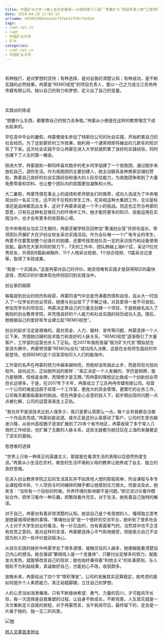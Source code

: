 ```yaml
---
title: 中国矿业大学->做人生的变量体——记我校第十三届“‘青春矿大’校园年度人物”公管学院冉蒙 | cumt.net.cn
date: 2019-04-28 17:03:14
urlname: 44560399b3eea9cf5feb31759cf4e92d
tags: 
- cumt.net.cn
- cumt
- 中国矿业大学
- 矿大
categories:
- cumt.net.cn
- 中国矿业大学
---
```


  

有种独行，是对梦想的坚持；有种选择，是对自我的清楚认知；有种成功，是不断实践的必然结果。冉蒙是“REMO视觉”的项目负责人，更以一己之力成立江苏冉冉传媒有限公司。她以自己的努力和梦想，定义出了自己的变量。

  

实践派的炼成

“想要什么东西，都要靠自己的努力去争取。”冉蒙从小便是在这样的教育理念下成长起来的。

早在高中毕业的暑假，冉蒙便报名参加了特斯拉公司的社会实践，开始积累自己的社会经历。为了达到更好的工作效果，她利用一个通宵把即将展出的几款车的知识背了下来。这次社会实践不仅让冉蒙在进入大学前就积累了良好的实践经验，同时也赚下了人生的第一桶金。

刚进大学，冉蒙就和一群同样喜欢跑步的老乡同学组建了一个夜跑团，通过跑步来放松自己，调剂生活。作为夜跑团的主要创建人，她主动联系各种商家店铺拉赞助，靠着自己良好的社会实践经验和强大的人际交往能力，为夜跑团争取到了大量免费零食和饮料，也让整个团队内的氛围更加凝聚和火热。

大二暑假，冉蒙凭借在事业上的成绩和老师朋友们的推荐，成功入选成为了中央电视台的一名实习生。远不同于在校的学生工作，在央视这种大集团工作，无论是标准还是品味都高出太多，这对于冉蒙来说是一个不小的挑战。但这也正符合冉蒙的意愿，只有在这种有足够压力的环境中工作，她才能将更多的知识、技能运用在实践当中，也才会有更多的收获和心得。

在中央电视台当实习生期间，冉蒙还被学校召回参加“黄浦创业营”并担任组长，带领团队开展矿大在沪创业校友采访实践活动。作为全队唯一一个广电专业的学生，冉蒙不仅要策划整个纪录片的拍摄，还要传授其他队员一定的采访技巧和设备使用技能。最终在大家共同的努力下，7天的工作中，团队跨越上海6个区，采访11位优秀校友，共得到8篇新闻稿件、11个人物采访视频、1个综合视频、11篇采访记录等，取得了丰硕成果。

“我是一个实践派。”这是冉蒙对自己的评价。她坚信唯有实践才是获得知识的最快途径，而知识的价值体现也终将回归到实践当中。      

创业家的砥砺

每每提到创业的经历和收获，冉蒙的语气中总是充满着热情和自信，自从大一时加入了一位学长的创业项目，她便与创业结下了不解之缘，对其爱得一发不可收拾。参加完学长的项目后，冉蒙决定靠自己的力量去创建一个项目，于是她报名加入了我校的创业教育学院，并凭借良好的个人能力和社会实践的经历成功入选。随后，她根据自己的爱好和专业建立起“REMO视觉”。

创业的起步注定是艰难的。面对资金、人力、器材、宣传等问题，冉蒙选择一个人扛下来，凭借她过硬的技术能力和良好的人脉关系，“REMO视觉”逐渐吸引了大量客户，工作室的运营也步入了正轨。在2017年我校首届“我为矿大代言”模拟招生宣讲大赛中，冉蒙带领着“REMO仙女队”成功闯入决赛，这是在全校师生面前的华丽登场，也将REMO这个词深深地印入人们的脑海中。

工作室的名声在冉蒙的努力中越来越响亮，但她却没有就此止步，而是将目光投向校外、投向远方。正如她所说的那样：“真正决定一个人发展的，学历是铜牌，能力是银牌，性格是金牌，而理想才是王牌。”而冉蒙的理想远比做成一个创新创业项目长远得多。于是，在2017年下半年，冉蒙成立了江苏冉冉传媒有限公司。经营一个公司的难度远超于经营一个工作室，更庞大的资金管理，更繁忙的业务工作，公司每天都面临着新的挑战，但在冉蒙全心全意的投入下，起步期出现的问题一点点被化解，公司的运营渐渐走上正轨。

“我也并不是说技术比别人强多少，我只是更认真那么一点。每个业务我都会当做一个作品去完成。”冉蒙如是说道。或许正是这份认真感动了客户，公司的生意也越发兴隆，从徐州高校圈子逐渐扩展到了20多个省市地区，冉蒙收获了多于常人几倍的工作经验，也扩展了无数的人脉关系，这些无疑都为她日后在上海的发展奠定了坚实的基础。      

思想者的选择

“世界上只有一种真正的英雄主义，那就是在看清生活的真相以后依然热爱生活。”冉蒙从小生活在农村，艰苦的生活环境和父母的教育让她养成了自主、独立的良好思维。

在进入创业教育学院之后的生活其实并不如其他人想的那般简单，所设课程与本专业课程相冲突，个人项目与时间编排的棘手都让她感到压力很大。但是谈及此，她笑言：“当你有一个目标的时候，外界环境的影响都不是问题。”把交流讨论看作模拟合作，把学习看作一种乐趣，把繁琐看作充实，对于生活，她有着自己独特的解读。

对于自己，冉蒙也有着非常清楚的认知。她说自己是个有思想的人，懂得独立思考是她最值得骄傲的事情。“黄埔创业营”是一个很好的交流平台，她听到了很多社会人士对于大学生创业的看法，有一针见血的，也有表面客气的，当然其中也不乏含有挖苦之意的。面对这样的言语，冉蒙都选择心平气和地接受，但她表示自己不会因为别人的一些评价就动摇决心。

从综合实践的挫折中冉蒙学会了很多道理，接触交往的人越多，她便越能看清楚自己内心的想法。她总强调“要相信人是一个变量体”，只要付出足够多的努力，就能发光发热，就能够改变自己的现状；她也始终秉持着“利他主义”的处事原则，与人相处不为利益结果，真诚做好自己，方能初心不改，收获颇多。

放眼未来，冉蒙给出了四个字“厚积薄发”。公司的发展其实还算稳定，她考虑的是如何提升个人素质能力，真正站稳脚跟，立住自己的梦想。

人的心灵当如浩渺瀚海，只有不断接纳希望、勇气、力量的百川，才可能风华长存。每一次选择是自我重塑的过程，让自身不断成长，不断完善。人生其实就是一次次重新定义自我的旅程，对于冉蒙而言，当千帆阅尽后，最终留下的，定会是一片属于她的、独一无二的风景。

![图](http://xwzx.cumt.edu.cn/_upload/article/images/d6/f5/d946422b4a719c79c09eeb9ff2bb/c840569c-2b9f-4aaa-b4e6-0ef20605441f.jpg)

[转入文章首发地址](http://xwzx.cumt.edu.cn/df/1b/c521a515867/page.htm)